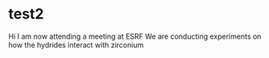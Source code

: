 # test2


Hi 
I am now attending a meeting at ESRF
We are conducting experiments on how the hydrides interact with zirconium 
